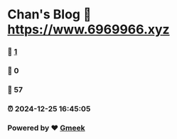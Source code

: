 # Chan's Blog :link: https://www.6969966.xyz 
### :page_facing_up: [1](https://www.6969966.xyz/tag.html) 
### :speech_balloon: 0 
### :hibiscus: 57 
### :alarm_clock: 2024-12-25 16:45:05 
### Powered by :heart: [Gmeek](https://github.com/Meekdai/Gmeek)
